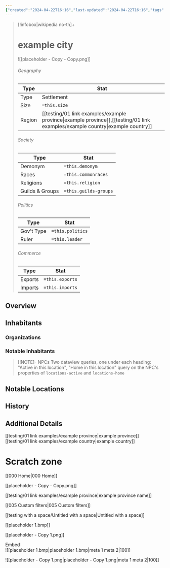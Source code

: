 ```yaml
---
{"created":"2024-04-22T16:16","last-updated":"2024-04-22T16:16","tags":["Location/Settlement"],"type":"Settlement","size":null,"region":["[[example province]]","[[example country]]"],"demonym":null,"common-races":null,"religions":null,"guilds-groups":null,"government":null,"ruler":null,"imports":null,"exports":null,"publish":true,"note-icon":"settlement","templater":["[[template - settlement-town-city]]"],"path":"testing/01 link examples/example city.md","permalink":"/testing/01-link-examples/example-city/","PassFrontmatter":true}
---
```



> [!infobox|wikipedia no-th]+
> # example city
> ![[placeholder - Copy - Copy.png]]
> ###### Geography
> | Type |  Stat |
> | --- | --- |
> | Type | Settlement |
> | Size | `=this.size` |
> | Region | [[testing/01 link examples/example province\|example province]],[[testing/01 link examples/example country\|example country]] |
> ###### Society
> | Type |  Stat |
> | --- | --- |
> | Demonym | `=this.demonym` |
> | Races | `=this.commonraces` |
> | Religions | `=this.religion`  |
> | Guilds & Groups | `=this.guilds-groups` |
> ###### Politics
> | Type |  Stat |
> | --- | --- |
> | Gov't Type | `=this.politics` |
> | Ruler | `=this.leader` |
> ###### Commerce
> | Type |  Stat |
> | --- | --- |
> | Exports | `=this.exports` |
> | Imports | `=this.imports` |

## Overview


## Inhabitants


### Organizations


### Notable Inhabitants



> [!NOTE]- NPCs
> Two dataview queries, one under each heading: "Active in this location", "Home in this location"
> query on the NPC's properties of `locations-active` and `locations-home`

## Notable Locations



## History


## Additional Details


[[testing/01 link examples/example province\|example province]]<br>[[testing/01 link examples/example country\|example country]]

# Scratch zone

[[000 Home\|000 Home]]

[[placeholder - Copy - Copy.png]]

[[testing/01 link examples/example province\|example province name]]

[[005 Custom filters\|005 Custom filters]]

[[testing with a space/Untitled with a space\|Untitled with a space]]

[[placeholder 1.bmp]]

[[placeholder - Copy 1.png]] 


Embed  
![[placeholder 1.bmp|placeholder 1.bmp|meta 1 meta 2|100]]

![[placeholder - Copy 1.png|placeholder - Copy 1.png|meta 1 meta 2|100]] 


